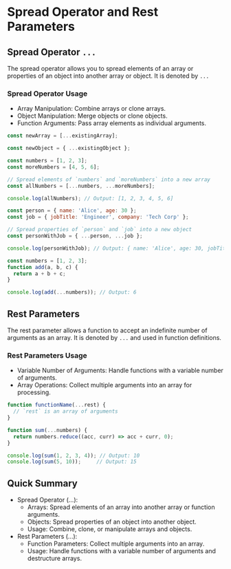 # Spread Operator and Rest Parameters

## Spread Operator `...`

The spread operator allows you to spread elements of an array or properties of an object into another array or object. It is denoted by `...`

### Spread Operator Usage

- Array Manipulation: Combine arrays or clone arrays.
- Object Manipulation: Merge objects or clone objects.
- Function Arguments: Pass array elements as individual arguments.

```javascript
const newArray = [...existingArray];
```

```javascript
const newObject = { ...existingObject };
```

```javascript
const numbers = [1, 2, 3];
const moreNumbers = [4, 5, 6];

// Spread elements of `numbers` and `moreNumbers` into a new array
const allNumbers = [...numbers, ...moreNumbers];

console.log(allNumbers); // Output: [1, 2, 3, 4, 5, 6]
```

```javascript
const person = { name: 'Alice', age: 30 };
const job = { jobTitle: 'Engineer', company: 'Tech Corp' };

// Spread properties of `person` and `job` into a new object
const personWithJob = { ...person, ...job };

console.log(personWithJob); // Output: { name: 'Alice', age: 30, jobTitle: 'Engineer', company: 'Tech Corp' }
```

```javascript
const numbers = [1, 2, 3];
function add(a, b, c) {
  return a + b + c;
}

console.log(add(...numbers)); // Output: 6
```

## Rest Parameters

The rest parameter allows a function to accept an indefinite number of arguments as an array. It is denoted by `...` and used in function definitions.

### Rest Parameters Usage

- Variable Number of Arguments: Handle functions with a variable number of arguments.
- Array Operations: Collect multiple arguments into an array for processing.

```javascript
function functionName(...rest) {
  // `rest` is an array of arguments
}
```

```javascript
function sum(...numbers) {
  return numbers.reduce((acc, curr) => acc + curr, 0);
}

console.log(sum(1, 2, 3, 4)); // Output: 10
console.log(sum(5, 10));     // Output: 15
```

## Quick Summary

- Spread Operator (...):
  - Arrays: Spread elements of an array into another array or function arguments.
  - Objects: Spread properties of an object into another object.
  - Usage: Combine, clone, or manipulate arrays and objects.
- Rest Parameters (...):
  - Function Parameters: Collect multiple arguments into an array.
  - Usage: Handle functions with a variable number of arguments and destructure arrays.
